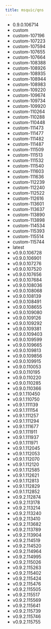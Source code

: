 ```yaml
---
title: msquic/qns
---
```

- 0.9.0.106714
- custom
- custom-107196
- custom-107223
- custom-107594
- custom-107655
- custom-107664
- custom-108388
- custom-108926
- custom-108935
- custom-108944
- custom-108983
- custom-109220
- custom-109674
- custom-109734
- custom-109920
- custom-110264
- custom-110288
- custom-110448
- custom-111473
- custom-111477
- custom-111482
- custom-111487
- custom-111509
- custom-111513
- custom-111532
- custom-111540
- custom-111603
- custom-111636
- custom-112239
- custom-112240
- custom-112522
- custom-112616
- custom-113601
- custom-113637
- custom-113890
- custom-113898
- custom-114534
- custom-115393
- custom-115514
- custom-115744
- latest
- v0.9.0.106728
- v0.9.0.106901
- v0.9.0.107276
- v0.9.0.107520
- v0.9.0.107656
- v0.9.0.107684
- v0.9.0.108036
- v0.9.0.108068
- v0.9.0.108139
- v0.9.0.108491
- v0.9.0.108655
- v0.9.0.109080
- v0.9.0.109126
- v0.9.0.109292
- v0.9.0.109381
- v0.9.0.109403
- v0.9.0.109599
- v0.9.0.109665
- v0.9.0.109813
- v0.9.0.109856
- v0.9.0.109915
- v0.9.0.110053
- v0.9.0.110195
- v0.9.0.110220
- v0.9.0.110285
- v0.9.0.110366
- v0.9.1.110450
- v0.9.1.110750
- v0.9.1.111139
- v0.9.1.111154
- v0.9.1.111257
- v0.9.1.111294
- v0.9.1.111677
- v0.9.1.111911
- v0.9.1.111937
- v0.9.1.111971
- v0.9.1.112045
- v0.9.1.112053
- v0.9.1.112070
- v0.9.1.112120
- v0.9.1.112585
- v0.9.1.112621
- v0.9.1.112813
- v0.9.1.112829
- v0.9.1.112852
- v0.9.2.112874
- v0.9.2.113178
- v0.9.2.113214
- v0.9.2.113240
- v0.9.2.113410
- v0.9.2.113682
- v0.9.2.113789
- v0.9.2.113904
- v0.9.2.114519
- v0.9.2.114520
- v0.9.2.114964
- v0.9.2.114995
- v0.9.2.115026
- v0.9.2.115263
- v0.9.2.115402
- v0.9.2.115424
- v0.9.2.115476
- v0.9.2.115505
- v0.9.2.115517
- v0.9.2.115569
- v0.9.2.115641
- v0.9.2.115739
- v0.9.2.115746
- v0.9.2.115755
